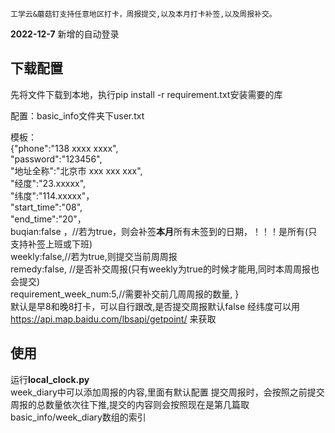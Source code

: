 ```
工学云&蘑菇钉支持任意地区打卡，周报提交,以及本月打卡补签,以及周报补交。
```
**2022-12-7**
    新增的自动登录
## 下载配置
先将文件下载到本地，执行pip install -r requirement.txt安装需要的库  

配置：basic_info文件夹下user.txt

模板：  
{"phone":"138 xxxx xxxx", \
"password":"123456",\
"地址全称":"北京市 xxx xxx xxx",\
"经度":"23.xxxxx",\
"纬度":"114.xxxxx"，\
"start_time":"08",\
"end_time":"20"，      
 buqian:false ，//若为true，则会补签**本月**所有未签到的日期，！！！是所有(只支持补签上班或下班)  
 weekly:false,//若为true,则提交当前周周报  
 remedy:false, //是否补交周报(只有weekly为true的时候才能用,同时本周周报也会提交)  
 requirement_week_num:5,//需要补交前几周周报的数量,
 }     
默认是早8和晚8打卡，可以自行跟改,是否提交周报默认false
经纬度可以用 https://api.map.baidu.com/lbsapi/getpoint/ 来获取

## 使用
运行**local_clock.py**   
week_diary中可以添加周报的内容,里面有默认配置
提交周报时，会按照之前提交周报的总数量依次往下推,提交的内容则会按照现在是第几篇取basic_info/week_diary数组的索引
